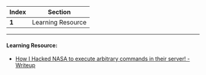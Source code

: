 Index | Section
---   | ---
**1** | Learning Resource

---

#### Learning Resource:

* [How I Hacked NASA to execute arbitrary commands in their server! - Writeup](https://medium.com/@harishhacker3010/how-i-hacked-nasa-to-execute-arbitrary-commands-in-their-server-29d44292a60a)
